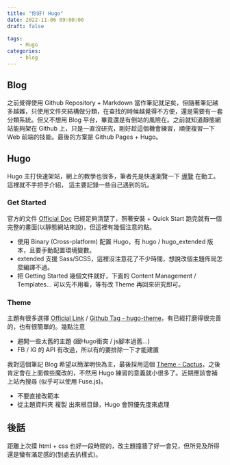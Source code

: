 ```yaml
---
title: "你好! Hugo"
date: 2022-11-06 09:00:00
draft: false

tags:
    - Hugo
categories:
    - blog
---
```


## Blog
之前覺得使用 Github Repository + Markdown 當作筆記就足矣，但隨著筆記越多越雜，只使用文件夾結構做分類，在查找的時候越覺得不方便，還是需要有一套分類系統。但又不想用 Blog 平台，畢竟還是有倒站的風險在。之前就知道靜態網站能夠架在 Github 上，只是一直沒研究，剛好趁這個機會練習，順便複習一下Web 前端的技能。最後的方案是 Github Pages + Hugo。

## Hugo
Hugo 主打快速架站，網上的教學也很多，筆者先是快速瀏覽一下 [導覽](https://ithelp.ithome.com.tw/articles/10235097) 在動工。這裡就不手把手介紹， 這主要記錄一些自己遇到的坑。


### Get Started
官方的文件 [Official Doc](https://gohugo.io/getting-started/) 已經足夠清楚了，照著安裝 + Quick Start 跑完就有一個完整的畫面(以靜態網站來說)，但這裡有幾個注意的點。

- 使用 Binary (Cross-platform) 配置 Hugo，有 hugo / hugo_extended 版本，且要手動配置環境變數。
- extended 支援 Sass/SCSS，這裡沒注意花了不少時間，想說改個主題佈局怎麼編譯不過。
- 把 Getting Started 幾個文件就好，下面的 Content Management / Templates... 可以先不用看，等有改 Theme 再回來研究即可。

### Theme
主題有很多選擇 [Official Link](https://themes.gohugo.io/) / [Github Tag - hugo-theme](https://github.com/topics/hugo-theme)，有已經打磨得很完善的，也有很簡單的。幾點注意

- 避開一些太舊的主題 (跟Hugo衝突 / js腳本過舊...)
- FB / IG 的 API 有改過，所以有的要排除一下才能建置

我對這個筆記 Blog 希望以簡潔明快為主，最後採用這個 [Theme - Cactus](https://github.com/monkeyWzr/hugo-theme-cactus)，之後肯定會在上面做些魔改的，不然用 Hugo 練習的意義就小很多了。近期應該會補上站內搜尋 (似乎可以使用 Fuse.js)。

- 不要直接改範本
- 從主題資料夾 複製 出來根目錄，Hugo 會照優先度來處理

## 後話
距離上次摸 html + css 也好一段時間的，改主題撞牆了好一會兒，但所見及所得還是蠻有滿足感的(到處去扒樣式)。



